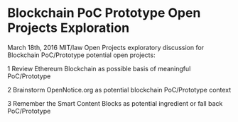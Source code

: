 # Blockchain PoC Prototype Open Projects Exploration

March 18th, 2016 MIT/law Open Projects exploratory discussion for Blockchain PoC/Prototype potential open projects:

1 Review Ethereum Blockchain as possible basis of meaningful PoC/Prototype  

2 Brainstorm OpenNotice.org as potential  blockchain PoC/Prototype context  

3 Remember the Smart Content Blocks as potential ingredient or fall back PoC/Prototype  
